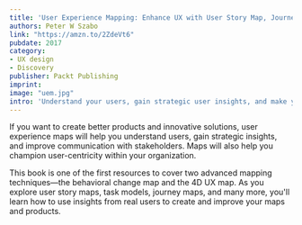 ```yaml
---
title: 'User Experience Mapping: Enhance UX with User Story Map, Journey Map and Diagrams'
authors: Peter W Szabo
link: "https://amzn.to/2ZdeVt6"
pubdate: 2017
category:
- UX design
- Discovery
publisher: Packt Publishing
imprint:
image: "uem.jpg"
intro: 'Understand your users, gain strategic user insights, and make your product development more efficient with user experience mapping.'
---
```


If you want to create better products and innovative solutions, user experience maps will help you understand users, gain strategic insights, and improve communication with stakeholders. Maps will also help you champion user-centricity within your organization.

This book is one of the first resources to cover two advanced mapping techniques—the behavioral change map and the 4D UX map. As you explore user story maps, task models, journey maps, and many more, you'll learn how to use insights from real users to create and improve your maps and products.